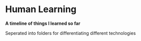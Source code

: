 # Human Learning
**A timeline of things I learned so far**

Seperated into folders for differentiating different technologies
